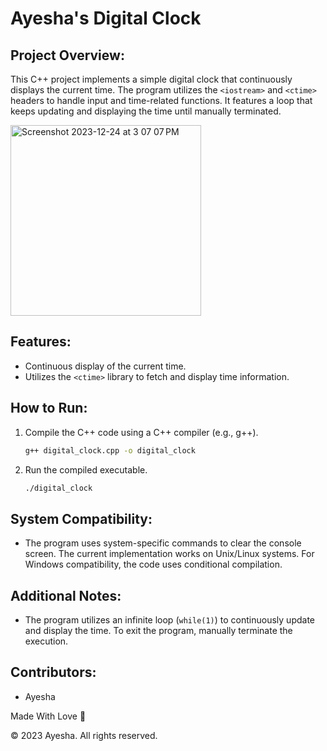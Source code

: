 # Ayesha's Digital Clock

## Project Overview:

This C++ project implements a simple digital clock that continuously displays the current time. The program utilizes the `<iostream>` and `<ctime>` headers to handle input and time-related functions. It features a loop that keeps updating and displaying the time until manually terminated.

<img width="305" alt="Screenshot 2023-12-24 at 3 07 07 PM" src="https://github.com/ayesha19765/digital-clock-using-cpp/assets/123299122/5691d36d-8e9b-499f-a695-7d4d097658c5">

## Features:

- Continuous display of the current time.
- Utilizes the `<ctime>` library to fetch and display time information.

## How to Run:

1. Compile the C++ code using a C++ compiler (e.g., g++).
   ```bash
   g++ digital_clock.cpp -o digital_clock
   ```

2. Run the compiled executable.
   ```bash
   ./digital_clock
   ```

## System Compatibility:

- The program uses system-specific commands to clear the console screen. The current implementation works on Unix/Linux systems. For Windows compatibility, the code uses conditional compilation.

## Additional Notes:

- The program utilizes an infinite loop (`while(1)`) to continuously update and display the time. To exit the program, manually terminate the execution.

## Contributors:

- Ayesha

Made With Love 🧡

© 2023 Ayesha. All rights reserved.
